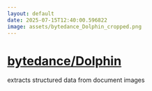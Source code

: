```yaml
---
layout: default
date: 2025-07-15T12:40:00.596822
image: assets/bytedance_Dolphin_cropped.png
---
```


# [bytedance/Dolphin](https://github.com/bytedance/Dolphin)

extracts structured data from document images
